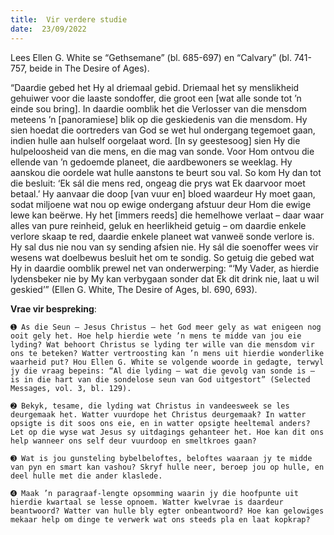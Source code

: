 ```yaml
---
title:  Vir verdere studie
date:  23/09/2022
---
```


Lees Ellen G. White se “Gethsemane” (bl. 685-697) en “Calvary” (bl. 741-757, beide in The Desire of Ages).

“Daardie gebed het Hy al driemaal gebid. Driemaal het sy menslikheid gehuiwer voor die laaste sondoffer, die groot een [wat alle sonde tot ’n einde sou bring]. In daardie oomblik het die Verlosser van die mensdom meteens ’n [panoramiese] blik op die geskiedenis van die mensdom. Hy sien hoedat die oortreders van God se wet hul ondergang tegemoet gaan, indien hulle aan hulself oorgelaat word. [In sy geestesoog] sien Hy die hulpeloosheid van die mens, en die mag van sonde. Voor Hom ontvou die ellende van ’n gedoemde planeet, die aardbewoners se weeklag. Hy aanskou die oordele wat hulle aanstons te beurt sou val. So kom Hy dan tot die besluit: ‘Ek sál die mens red, ongeag die prys wat Ek daarvoor moet betaal.’ Hy aanvaar die doop [van vuur en] bloed waardeur Hy moet gaan, sodat miljoene wat nou op ewige ondergang afstuur deur Hom die ewige lewe kan beërwe. Hy het [immers reeds] die hemelhowe verlaat – daar waar alles van pure reinheid, geluk en heerlikheid getuig – om daardie enkele verlore skaap te red, daardie enkele planeet wat vanweë sonde verlore is. Hy sal dus nie nou van sy sending afsien nie. Hy sál die soenoffer wees vir wesens wat doelbewus besluit het om te sondig. So getuig die gebed wat Hy in daardie oomblik prewel net van onderwerping: “‘My Vader, as hierdie lydensbeker nie by My kan verbygaan sonder dat Ek dit drink nie, laat u wil geskied’” (Ellen G. White, The Desire of Ages, bl. 690, 693).

**Vrae vir bespreking**:

`➊ As die Seun – Jesus Christus – het God meer gely as wat enigeen nog ooit gely het. Hoe help hierdie wete ’n mens te midde van jou eie lyding? Wat behoort Christus se lyding ter wille van die mensdom vir ons te beteken? Watter vertroosting kan ’n mens uit hierdie wonderlike waarheid put? Hou Ellen G. White se volgende woorde in gedagte, terwyl jy die vraag bepeins: “Al die lyding – wat die gevolg van sonde is – is in die hart van die sondelose seun van God uitgestort” (Selected Messages, vol. 3, bl. 129).`

`➋ Bekyk, tesame, die lyding wat Christus in vandeesweek se les deurgemaak het. Watter vuurdope het Christus deurgemaak? In watter opsigte is dit soos ons eie, en in watter opsigte heeltemal anders? Let op die wyse wat Jesus sy uitdagings gehanteer het. Hoe kan dit ons help wanneer ons self deur vuurdoop en smeltkroes gaan? `

`➌ Wat is jou gunsteling bybelbeloftes, beloftes waaraan jy te midde van pyn en smart kan vashou? Skryf hulle neer, beroep jou op hulle, en deel hulle met die ander klaslede.  `

`➍ Maak ’n paragraaf-lengte opsomming waarin jy die hoofpunte uit hierdie kwartaal se lesse opnoem. Watter kwelvrae is daardeur beantwoord? Watter van hulle bly egter onbeantwoord? Hoe kan gelowiges mekaar help om dinge te verwerk wat ons steeds pla en laat kopkrap?`
